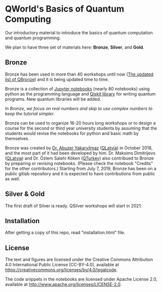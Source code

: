 # QWorld's Basics of Quantum Computing

Our introductory material to introduce the basics of quantum computation and quantum programming. 

We plan to have three set of materials here: **Bronze**, **Silver**, and **Gold**. 

## Bronze

Bronze has been used in more than 40 workshops until now ([The updated list of QBronze](http://qworld.lu.lv/index.php/workshop-bronze/#list)) and it is being updated time to time. 

Bronze is a collection of [Jupyter notebooks](https://jupyter.org/) (nearly 80 notebooks) using python as the programming language and [Qiskit library](https://qiskit.org) for writing quantum programs. New quantum libraries will be added.

_In Bronze, we focus on real numbers and skip to use complex numbers to keep the tutorial simpler._

Bronze can be used to organize 16-20 hours long workshops or to design a course for the second or third year university students 
by assuming that the students would revise the notebooks for python and basic math by themselves. 

Bronze was created by [Dr. Abuzer Yakaryilmaz](http://abu.lu.lv) ([QLatvia](http://qworld.lu.lv/index.php/qlatvia/)) in October 2018, 
and the most part of it had been developed by him. 
Dr. Maksims Dimitrijevs ([QLatvia](http://qworld.lu.lv/index.php/qlatvia/)) and Dr. Özlem Salehi Köken ([QTurkey](http://qworld.lu.lv/index.php/qturkey/)) also contribued to Bronze by preparing or revising notebooks. 
(Please check the notebook "Credits" for the other contributors.)
Starting from July 7, 2019, Bronze has been on a public gitlab repository and it is expected to have contributions from public as well.


## Silver & Gold

The first draft of Silver is ready. QSilver workshops will start in 2021.


## Installation

After getting a copy of this repo, read "installation.html" file. 


## License

The text and figures are licensed under the Creative Commons Attribution 4.0 International Public License (CC-BY-4.0), available at https://creativecommons.org/licenses/by/4.0/legalcode. 

The code snippets in the notebooks are licensed under Apache License 2.0, available at http://www.apache.org/licenses/LICENSE-2.0.


